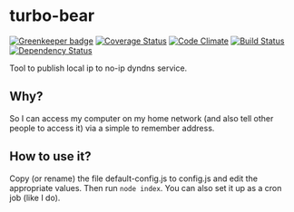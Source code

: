 turbo-bear
==========

[![Greenkeeper badge](https://badges.greenkeeper.io/eiriksm/turbo-bear.svg)](https://greenkeeper.io/)
[![Coverage Status](http://img.shields.io/coveralls/eiriksm/turbo-bear.svg)](https://coveralls.io/r/eiriksm/turbo-bear?branch=master)
[![Code Climate](http://img.shields.io/codeclimate/github/eiriksm/turbo-bear.svg)](https://codeclimate.com/github/eiriksm/turbo-bear)
[![Build Status](https://travis-ci.org/eiriksm/turbo-bear.svg)](https://travis-ci.org/eiriksm/turbo-bear)
[![Dependency Status](https://david-dm.org/eiriksm/turbo-bear.svg?theme=shields.io)](https://david-dm.org/eiriksm/turbo-bear)

Tool to publish local ip to no-ip dyndns service.

## Why?
So I can access my computer on my home network (and also tell other people to access it) via a simple to remember address.

## How to use it?
Copy (or rename) the file default-config.js to config.js and edit the appropriate values. Then run ```node index```. You can also set it up as a cron job (like I do).
